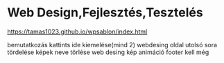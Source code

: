 # Web Design,Fejlesztés,Tesztelés
https://tamas1023.github.io/wpsablon/index.html



bemutatkozás kattints ide kiemelése(mind 2)
webdesing oldal utolsó sora tördelése 
képek neve törlése
web desing kép animáció
footer kell még
